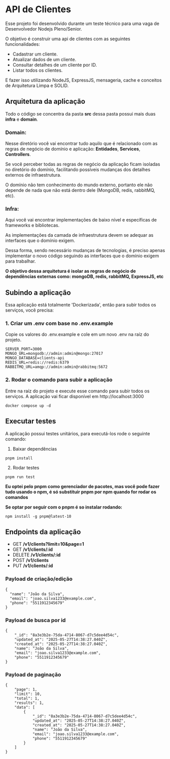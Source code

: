# API de Clientes

Esse projeto foi desenvolvido durante um teste técnico para uma vaga de Desenvolvedor Nodejs Pleno/Senior.

O objetivo é construir uma api de clientes com as seguintes funcionalidades:

- Cadastrar um cliente.
- Atualizar dados de um cliente.
- Consultar detalhes de um cliente por ID.
- Listar todos os clientes.

E fazer isso utilizando NodeJS, ExpressJS, mensageria, cache e conceitos de Arquitetura Limpa e SOLID.

## Arquitetura da aplicação

Todo o código se concentra da pasta **src** dessa pasta possui mais duas **infra** e **domain**.

### Domain:

Nesse diretório você vai encontrar tudo aquilo que é relacionado com as regras de negócio de domínio e aplicação: **Entidades**, **Services**, **Controllers**.

Se você perceber todas as regras de negócio da aplicação ficam isoladas no diretório do domínio, facilitando possíveis mudanças dos detalhes externos de infraestrutura.

O domínio não tem conhecimento do mundo externo, portanto ele não depende de nada que não está dentro dele (MongoDB, redis, rabbitMQ, etc).

### Infra:

Aqui você vai encontrar implementações de baixo nível e específicas de frameworks e bibliotecas.

As implementações da camada de infraestrutura devem se adequar as interfaces que o domínio exigem.

Dessa forma, sendo necessário mudanças de tecnologias, é preciso apenas implementar o novo código seguindo as interfaces que o domínio exigem para trabalhar.

**O objetivo dessa arquitetura é isolar as regras de negócio de dependências externas como: mongoDB, redis, rabbitMQ, ExpressJS, etc**

## Subindo a aplicação

Essa aplicação está totalmente 'Dockerizada', então para subir todos os serviços, você precisa:

### 1. Criar um .env com base no .env.example

Copie os valores do .env.example e cole em um novo .env na raíz do projeto.

```
SERVER_PORT=3000
MONGO_URL=mongodb://admin:admin@mongo:27017
MONGO_DATABASE=clients-api
REDIS_URL=redis://redis:6379
RABBITMQ_URL=amqp://admin:admin@rabbitmq:5672
```

### 2. Rodar o comando para subir a aplicação

Entre na raíz do projeto e execute esse comando para subir todos os serviços. A aplicação vai ficar disponível em http://localhost:3000

```
docker compose up -d
```

## Executar testes

A aplicação possui testes unitários, para executá-los rode o seguinte comando:

1. Baixar dependências

```
pnpm install
```

2. Rodar testes

```
pnpm run test
```

**Eu optei pelo pnpm como gerenciador de pacotes, mas você pode fazer tudo usando o npm, é só substituir pnpm por npm quando for rodar os comandos**

**Se optar por seguir com o pnpm é so instalar rodando:**

```
npm install -g pnpm@latest-10
```

## Endpoints da aplicação

- GET **/v1/clients?limit=10&page=1**
- GET **/v1/clients/:id**
- DELETE **/v1/clients/:id**
- POST **/v1/clients**
- PUT **/v1/clients/:id**

### Payload de criação/edição

```
{
  "name": "João da Silva",
  "email": "joao.silva1233@example.com",
  "phone": "5511912345679"
}

```

### Payload de busca por id

```
{
    "_id": "8a3e3b2e-75da-4714-8067-d7c5dee4d54c",
    "updated_at": "2025-05-27T14:38:27.040Z",
    "created_at": "2025-05-27T14:38:27.040Z",
    "name": "João da Silva",
    "email": "joao.silva1233@example.com",
    "phone": "5511912345679"
}
```

### Payload de paginação

```
{
    "page": 1,
    "limit": 10,
    "total": 1,
    "results": 1,
    "data": [
        {
            "_id": "8a3e3b2e-75da-4714-8067-d7c5dee4d54c",
            "updated_at": "2025-05-27T14:38:27.040Z",
            "created_at": "2025-05-27T14:38:27.040Z",
            "name": "João da Silva",
            "email": "joao.silva1233@example.com",
            "phone": "5511912345679"
        }
    ]
}
```

